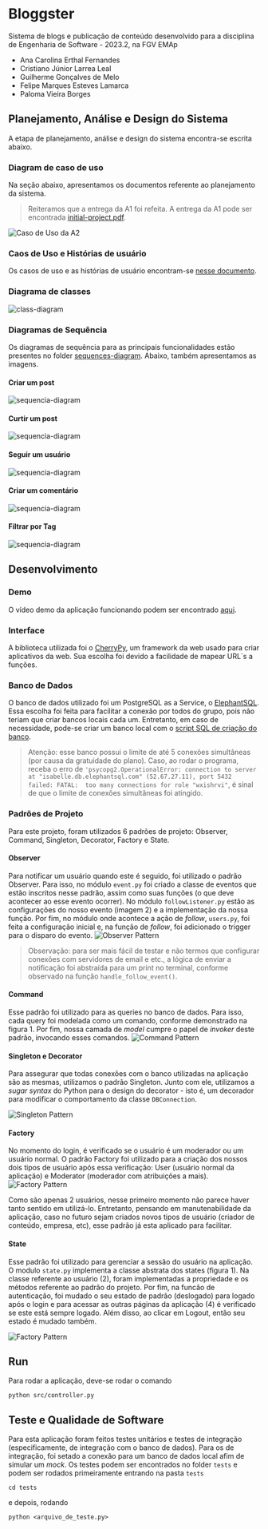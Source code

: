 # Bloggster
Sistema de blogs e publicação de conteúdo desenvolvido para a disciplina de Engenharia de Software - 2023.2, na FGV EMAp

- Ana Carolina Erthal Fernandes 
- Cristiano Júnior Larrea Leal
- Guilherme Gonçalves de Melo
- Felipe Marques Esteves Lamarca
- Paloma Vieira Borges

## Planejamento, Análise e Design do Sistema

A etapa de planejamento, análise e design do sistema encontra-se escrita abaixo.

### Diagram de caso de uso

Na seção abaixo, apresentamos os documentos referente ao planejamento da sistema. 
> Reiteramos que a entrega da A1 foi refeita. A entrega da A1 pode ser encontrada [initial-project.pdf](initial-project.pdf).

![Caso de Uso da A2](./docs/use-cases/case-use-a1.jpeg)

### Caos de Uso e Histórias de usuário

Os casos de uso e as histórias de usuário encontram-se [nesse documento](docs/planejamento-sistema.pdf).

### Diagrama de classes
![class-diagram](./docs/class-diagram.jpeg)

### Diagramas de Sequência

Os diagramas de sequência para as principais funcionalidades estão presentes no folder [sequences-diagram](./docs/sequences-diagram/). Abaixo, também apresentamos as imagens.

#### Criar um post
![sequencia-diagram](./docs/sequences-diagram/create_new_post.png)

#### Curtir um post
![sequencia-diagram](./docs/sequences-diagram/like_post.png)

#### Seguir um usuário
![sequencia-diagram](./docs/sequences-diagram/follow_user.png)

#### Criar um comentário
![sequencia-diagram](./docs/sequences-diagram/create_new_comment.png)

#### Filtrar por Tag
![sequencia-diagram](./docs/sequences-diagram/filter_by_tag.png)

## Desenvolvimento

### Demo
O vídeo demo da aplicação funcionando podem ser encontrado [aqui](https://drive.google.com/file/d/1HLhy0SrlRKPupGwsFLUQEkL-UdhIl3UQ/view?usp=sharing).

### Interface
A biblioteca utilizada foi o [CherryPy](https://docs.cherrypy.dev/en/latest/), um framework da web usado para criar aplicativos da web. Sua escolha foi devido a facilidade de mapear URL`s a funções.

### Banco de Dados
O banco de dados utilizado foi um PostgreSQL as a Service, o [ElephantSQL](https://www.elephantsql.com/). Essa escolha foi feita para facilitar a conexão por todos do grupo, pois não teriam que criar bancos locais cada um. Entretanto, em caso de necessidade, pode-se criar um banco local com o [script SQL de criação do banco](./docs/create_database.sql).

> Atenção: esse banco possui o limite de até 5 conexões simultâneas (por causa da gratuidade do plano). Caso, ao rodar o programa, receba o erro de  `'psycopg2.OperationalError: connection to server at "isabelle.db.elephantsql.com" (52.67.27.11), port 5432 failed: FATAL:  too many connections for role "wxishrvi"`, é sinal de que o limite de conexões simultâneas foi atingido.

### Padrões de Projeto
Para este projeto, foram utilizados 6 padrões de projeto: Observer, Command, Singleton, Decorator, Factory e State.

#### Observer
Para notificar um usuário quando este é seguido, foi utilizado o padrão Observer. Para isso, no módulo `event.py` foi criado a classe de eventos que estão inscritos nesse padrão, assim como suas funções (o que deve acontecer ao esse evento ocorrer). No módulo `followListener.py` estão as configurações do nosso evento (imagem 2) e a implementação da nossa função. Por fim, no módulo onde acontece a ação de *follow*, `users.py`, foi feita a configuração inicial e, na função de *follow*, foi adicionado o trigger para o disparo do evento.
![Observer Pattern](./docs/observer.png)

> Observação: para ser mais fácil de testar e não termos que configurar conexões com servidores de email e etc., a lógica de enviar a notificação foi abstraída para um print no terminal, conforme observado na função `handle_follow_event()`.

#### Command
Esse padrão foi utilizado para as queries no banco de dados. Para isso, cada query foi modelada como um comando, conforme demonstrado na figura 1. Por fim, nossa camada de *model* cumpre o papel de *invoker* deste padrão, invocando esses comandos. 
![Command Pattern](./docs/command.png)


#### Singleton e Decorator
Para assegurar que todas conexões com o banco utilizadas na aplicação são as mesmas, utilizamos o padrão Singleton. Junto com ele, utilizamos a *sugar syntax* do Python para o design do decorator - isto é, um decorador para modificar o comportamento da classe `DBConnection`.

![Singleton Pattern](./docs/singleton_decorator.png)

#### Factory
No momento do login, é verificado se o usuário é um moderador ou um usuário normal. O padrão Factory foi utilizado para a criação dos nossos dois tipos de usuário após essa verificação: User (usuário normal da aplicação) e Moderator (moderador com atribuições a mais). 
![Factory Pattern](./docs/factory.png)

Como são apenas 2 usuários, nesse primeiro momento não parece haver tanto sentido em utilizá-lo. Entretanto, pensando em manutenabilidade da aplicação, caso no futuro sejam criados novos tipos de usuário (criador de conteúdo, empresa, etc), esse padrão já esta aplicado para facilitar.

#### State
Esse padrão foi utilizado para gerenciar a sessão do usuário na aplicação. O modulo `state.py` implementa a classe abstrata dos states (figura 1).  Na classe referente ao usuário (2), foram implementadas a propriedade e os métodos referente ao padrão do projeto. Por fim, na funcão de autenticação, foi mudado o seu estado de padrão (deslogado) para logado após o login e para acessar as outras páginas da aplicação (4) é verificado se este está sempre logado. Além disso, ao clicar em Logout, então seu estado é mudado também.

![Factory Pattern](./docs/state.png)

## Run
Para rodar a aplicação, deve-se rodar o comando
```
python src/controller.py
```


## Teste e Qualidade de Software

Para esta aplicação foram feitos testes unitários e testes de integração (especificamente, de integração com o banco de dados).
Para os de integração, foi setado a conexão para um banco de dados local afim de simular um *mock*.
Os testes podem ser encontrados no folder `tests` e podem ser rodados primeiramente entrando na pasta `tests`
```
cd tests
```
e depois, rodando
```
python <arquivo_de_teste.py>
```
